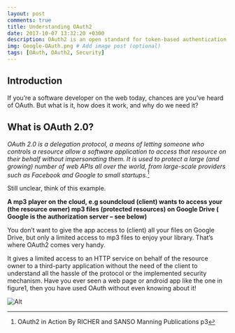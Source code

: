 ```yaml
---
layout: post
comments: true
title: Understanding OAuth2 
date: 2017-10-07 13:32:20 +0300
description: OAuth2 is an open standard for token-based authentication and authorization on the Internet # Add post description (optional)
img: Google-OAuth.png # Add image post (optional)
tags: [OAuth, OAuth2, Security]
---
```



## Introduction
If you’re a software developer on the web today, chances are you’ve heard of OAuth.
But what is it, how does it work, and why do we need it?


## What is OAuth 2.0?
*OAuth 2.0 is a delegation protocol, a means of letting someone who controls a resource allow a software application to access that resource on their behalf without impersonating them. It is used to protect a large (and growing) number of web APIs all over the world, from large-scale providers such as Facebook and Google to small startups.*[^1]

[^1]: OAuth2 in Action By RICHER and SANSO Manning Publications p3

Still unclear, think of this example.

**A mp3 player on the cloud, e.g soundcloud (client) wants to access your (the resource owner) mp3 files (protected resources) on Google Drive ( Google is the authorization server – see below)**

You don’t want to give the app access to (client) all your files on Google Drive, but only a limited access to mp3 files to enjoy your library. That’s where OAuth2 comes very handy.

It gives a limited access to an HTTP service on behalf of the resource owner to a third-party application without the need of the client to understand all the hassle of the protocol or the implemented security mechanism.
Have you ever seen  a web page or android app like the one in figure1, then you have used OAuth without even knowing about it!

![Alt](oauth2.png "Figure 1 A Web App asking for authorization")



